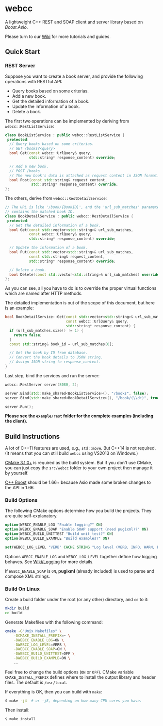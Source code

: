 # webcc

A lightweight C++ REST and SOAP client and server library based on *Boost.Asio*.

Please turn to our [Wiki](https://github.com/sprinfall/webcc/wiki) for more tutorials and guides.

## Quick Start

### REST Server

Suppose you want to create a book server, and provide the following operations with RESTful API:

- Query books based on some criterias.
- Add a new book.
- Get the detailed information of a book.
- Update the information of a book.
- Delete a book.

The first two operations can be implemented by deriving from `webcc::RestListService`:

```cpp
class BookListService : public webcc::RestListService {
 protected:
  // Query books based on some criterias.
  // GET /books?<query>
  bool Get(const webcc::UrlQuery& query,
           std::string* response_content) override;

  // Add a new book.
  // POST /books
  // The new book's data is attached as request content in JSON format.
  bool Post(const std::string& request_content,
            std::string* response_content) override;
};
```

The others, derive from `webcc::RestDetailService`:

```cpp
// The URL is like '/book/{BookID}', and the 'url_sub_matches' parameter
// contains the matched book ID.
class BookDetailService : public webcc::RestDetailService {
 protected:
  // Get the detailed information of a book.
  bool Get(const std::vector<std::string>& url_sub_matches,
           const webcc::UrlQuery& query,
           std::string* response_content) override;

  // Update the information of a book.
  bool Put(const std::vector<std::string>& url_sub_matches,
           const std::string& request_content,
           std::string* response_content) override;

  // Delete a book.
  bool Delete(const std::vector<std::string>& url_sub_matches) override;
};
```

As you can see, all you have to do is to override the proper virtual functions which are named after HTTP methods.

The detailed implementation is out of the scope of this document, but here is an example:

```cpp
bool BookDetailService::Get(const std::vector<std::string>& url_sub_matches,
                            const webcc::UrlQuery& query,
                            std::string* response_content) {
  if (url_sub_matches.size() != 1) {
    return false;
  }
  const std::string& book_id = url_sub_matches[0];

  // Get the book by ID from database.
  // Convert the book details to JSON string.
  // Assign JSON string to response_content.
}
```

Last step, bind the services and run the server:

```cpp
webcc::RestServer server(8080, 2);

server.Bind(std::make_shared<BookListService>(), "/books", false);
server.Bind(std::make_shared<BookDetailService>(), "/book/(\\d+)", true);

server.Run();
```

**Please see the `example/rest` folder for the complete examples (including the client).**

## Build Instructions

A lot of C++11 features are used, e.g., `std::move`. But C++14 is not required.
(It means that you can still build `webcc` using VS2013 on Windows.)

[CMake 3.1.0+](https://cmake.org/) is required as the build system. But if you don't use CMake, you can just copy the `src/webcc` folder to your own project then manage it by yourself.

[C++ Boost](https://www.boost.org/) should be 1.66+ because Asio made some broken changes to the API in 1.66.

### Build Options

The following CMake options determine how you build the projects. They are quite self-explanatory.

```cmake
option(WEBCC_ENABLE_LOG "Enable logging?" ON)
option(WEBCC_ENABLE_SOAP "Enable SOAP support (need pugixml)?" ON)
option(WEBCC_BUILD_UNITTEST "Build unit test?" ON)
option(WEBCC_BUILD_EXAMPLE "Build examples?" ON)

set(WEBCC_LOG_LEVEL "VERB" CACHE STRING "Log level (VERB, INFO, WARN, ERRO or FATA)")
```

Options `WEBCC_ENABLE_LOG` and `WEBCC_LOG_LEVEL` together define how logging behaves. See [Wiki/Logging](https://github.com/sprinfall/webcc/wiki/Logging) for more details.

If `WEBCC_ENABLE_SOAP` is `ON`, **pugixml** (already included) is used to parse and compose XML strings.

### Build On Linux

Create a build folder under the root (or any other) directory, and `cd` to it:
```bash
mkdir build
cd build
```
Generate Makefiles with the following command:
```bash
cmake -G"Unix Makefiles" \
    -DCMAKE_INSTALL_PREFIX=~ \
    -DWEBCC_ENABLE_LOG=ON \
    -DWEBCC_LOG_LEVEL=VERB \
    -DWEBCC_ENABLE_SOAP=ON \
    -DWEBCC_BUILD_UNITTEST=OFF \
    -DWEBCC_BUILD_EXAMPLE=ON \
    ..
```
Feel free to change the build options (`ON` or `OFF`).
CMake variable `CMAKE_INSTALL_PREFIX` defines where to install the output library and header files. The default is `/usr/local`.

If everything is OK, then you can build with `make`:
```bash
$ make -j4  # or -j8, depending on how many CPU cores you have.
```

Then install:
```bash
$ make install
```
